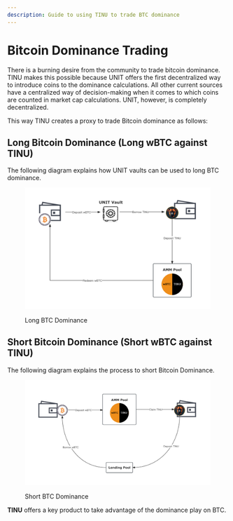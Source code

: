```yaml
---
description: Guide to using TINU to trade BTC dominance
---
```


# Bitcoin Dominance Trading

There is a burning desire from the community to trade bitcoin dominance. TINU makes this possible because UNIT offers the first decentralized way to introduce coins to the dominance calculations. All other current sources have a centralized way of decision-making when it comes to which coins are counted in market cap calculations. UNIT, however, is completely decentralized.

This way TINU creates a proxy to trade Bitcoin dominance as follows:

## Long Bitcoin Dominance (Long wBTC against TINU)

The following diagram explains how UNIT vaults can be used to long BTC dominance.

<figure><img src="../.gitbook/assets/Long BTC Dominance (1).png" alt=""><figcaption><p>Long BTC Dominance</p></figcaption></figure>

## Short Bitcoin Dominance (Short wBTC against TINU)

The following diagram explains the process to short Bitcoin Dominance.

<figure><img src="../.gitbook/assets/Short BTC Dominance (1) 2.png" alt=""><figcaption><p>Short BTC Dominance</p></figcaption></figure>

**TINU** offers a key product to take advantage of the dominance play on BTC.
